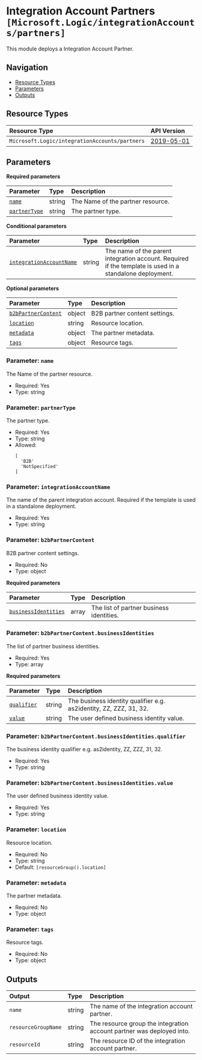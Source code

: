 # Integration Account Partners `[Microsoft.Logic/integrationAccounts/partners]`

This module deploys a Integration Account Partner.

## Navigation

- [Resource Types](#Resource-Types)
- [Parameters](#Parameters)
- [Outputs](#Outputs)

## Resource Types

| Resource Type | API Version |
| :-- | :-- |
| `Microsoft.Logic/integrationAccounts/partners` | [2019-05-01](https://learn.microsoft.com/en-us/azure/templates/Microsoft.Logic/2019-05-01/integrationAccounts/partners) |

## Parameters

**Required parameters**

| Parameter | Type | Description |
| :-- | :-- | :-- |
| [`name`](#parameter-name) | string | The Name of the partner resource. |
| [`partnerType`](#parameter-partnertype) | string | The partner type. |

**Conditional parameters**

| Parameter | Type | Description |
| :-- | :-- | :-- |
| [`integrationAccountName`](#parameter-integrationaccountname) | string | The name of the parent integration account. Required if the template is used in a standalone deployment. |

**Optional parameters**

| Parameter | Type | Description |
| :-- | :-- | :-- |
| [`b2bPartnerContent`](#parameter-b2bpartnercontent) | object | B2B partner content settings. |
| [`location`](#parameter-location) | string | Resource location. |
| [`metadata`](#parameter-metadata) | object | The partner metadata. |
| [`tags`](#parameter-tags) | object | Resource tags. |

### Parameter: `name`

The Name of the partner resource.

- Required: Yes
- Type: string

### Parameter: `partnerType`

The partner type.

- Required: Yes
- Type: string
- Allowed:
  ```Bicep
  [
    'B2B'
    'NotSpecified'
  ]
  ```

### Parameter: `integrationAccountName`

The name of the parent integration account. Required if the template is used in a standalone deployment.

- Required: Yes
- Type: string

### Parameter: `b2bPartnerContent`

B2B partner content settings.

- Required: No
- Type: object

**Required parameters**

| Parameter | Type | Description |
| :-- | :-- | :-- |
| [`businessIdentities`](#parameter-b2bpartnercontentbusinessidentities) | array | The list of partner business identities. |

### Parameter: `b2bPartnerContent.businessIdentities`

The list of partner business identities.

- Required: Yes
- Type: array

**Required parameters**

| Parameter | Type | Description |
| :-- | :-- | :-- |
| [`qualifier`](#parameter-b2bpartnercontentbusinessidentitiesqualifier) | string | The business identity qualifier e.g. as2identity, ZZ, ZZZ, 31, 32. |
| [`value`](#parameter-b2bpartnercontentbusinessidentitiesvalue) | string | The user defined business identity value. |

### Parameter: `b2bPartnerContent.businessIdentities.qualifier`

The business identity qualifier e.g. as2identity, ZZ, ZZZ, 31, 32.

- Required: Yes
- Type: string

### Parameter: `b2bPartnerContent.businessIdentities.value`

The user defined business identity value.

- Required: Yes
- Type: string

### Parameter: `location`

Resource location.

- Required: No
- Type: string
- Default: `[resourceGroup().location]`

### Parameter: `metadata`

The partner metadata.

- Required: No
- Type: object

### Parameter: `tags`

Resource tags.

- Required: No
- Type: object

## Outputs

| Output | Type | Description |
| :-- | :-- | :-- |
| `name` | string | The name of the integration account partner. |
| `resourceGroupName` | string | The resource group the integration account partner was deployed into. |
| `resourceId` | string | The resource ID of the integration account partner. |
